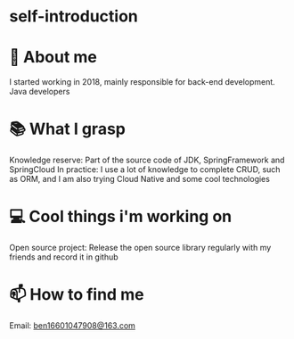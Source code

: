 # self-introduction
# 👨‍ About me
I started working in 2018, mainly responsible for back-end development. Java developers
# 📚 What I grasp
Knowledge reserve: Part of the source code of JDK, SpringFramework and SpringCloud
In practice: I use a lot of knowledge to complete CRUD, such as ORM, and I am also trying Cloud Native and some cool technologies
# 💻 Cool things i'm working on
Open source project: Release the open source library regularly with my friends and record it in github
# 📫 How to find me
Email: ben16601047908@163.com 
